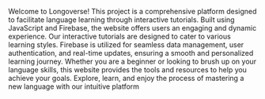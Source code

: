 Welcome to Longoverse! This project is a comprehensive platform designed to facilitate language learning through interactive tutorials.
Built using JavaScript and Firebase, the website offers users an engaging and dynamic experience. Our interactive tutorials are designed to cater to various learning styles.
Firebase is utilized for seamless data management, user authentication, and real-time updates, ensuring a smooth and personalized learning journey.
Whether you are a beginner or looking to brush up on your language skills, this website provides the tools and resources to help you achieve your goals.
Explore, learn, and enjoy the process of mastering a new language with our intuitive platform
